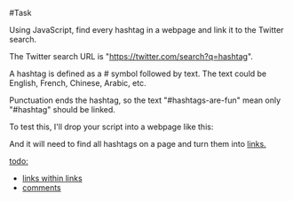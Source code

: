 #Task

Using JavaScript, find every hashtag in a webpage and link it to the Twitter search.

The Twitter search URL is "https://twitter.com/search?q=hashtag".

A hashtag is defined as a # symbol followed by text. The text could be English, French, Chinese, Arabic, etc.

Punctuation ends the hashtag, so the text "#hashtags-are-fun" mean only "#hashtag"
should be linked.

To test this, I'll drop your script into a webpage like this:
<script async src='https://localhost/amys_script.js'></script>

And it will need to find all hashtags on a page and turn them into <a href> links.

todo:
- links within links
- comments
